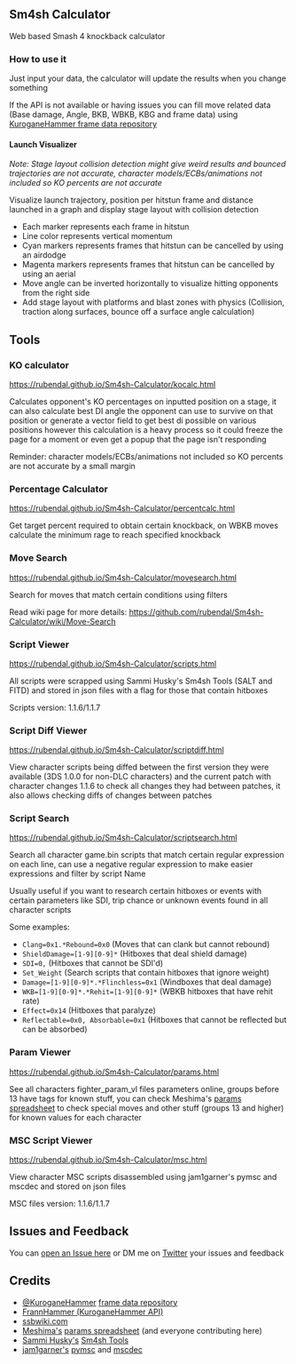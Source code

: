 ## Sm4sh Calculator
Web based Smash 4 knockback calculator

### How to use it
Just input your data, the calculator will update the results when you change something

If the API is not available or having issues you can fill move related data (Base damage, Angle, BKB, WBKB, KBG and frame data) using [KuroganeHammer frame data repository](http://kuroganehammer.com/Smash4)

#### Launch Visualizer
*Note: Stage layout collision detection might give weird results and bounced trajectories are not accurate, character models/ECBs/animations not included so KO percents are not accurate* 

Visualize launch trajectory, position per hitstun frame and distance launched in a graph and display stage layout with collision detection

* Each marker represents each frame in hitstun
* Line color represents vertical momentum
* Cyan markers represents frames that hitstun can be cancelled by using an airdodge
* Magenta markers represents frames that hitstun can be cancelled by using an aerial
* Move angle can be inverted horizontally to visualize hitting opponents from the right side
* Add stage layout with platforms and blast zones with physics (Collision, traction along surfaces, bounce off a surface angle calculation)

## Tools

### KO calculator
https://rubendal.github.io/Sm4sh-Calculator/kocalc.html

Calculates opponent's KO percentages on inputted position on a stage, it can also calculate best DI angle the opponent can use to survive on that position or generate a vector field to get best di possible on various positions however this calculation is a heavy process so it could freeze the page for a moment or even get a popup that the page isn't responding

Reminder: character models/ECBs/animations not included so KO percents are not accurate by a small margin

### Percentage Calculator
https://rubendal.github.io/Sm4sh-Calculator/percentcalc.html

Get target percent required to obtain certain knockback, on WBKB moves calculate the minimum rage to reach specified knockback

### Move Search
https://rubendal.github.io/Sm4sh-Calculator/movesearch.html

Search for moves that match certain conditions using filters

Read wiki page for more details: https://github.com/rubendal/Sm4sh-Calculator/wiki/Move-Search

### Script Viewer
https://rubendal.github.io/Sm4sh-Calculator/scripts.html

All scripts were scrapped using Sammi Husky's Sm4sh Tools (SALT and FITD) and stored in json files with a flag for those that contain hitboxes

Scripts version: 1.1.6/1.1.7

### Script Diff Viewer
https://rubendal.github.io/Sm4sh-Calculator/scriptdiff.html

View character scripts being diffed between the first version they were available (3DS 1.0.0 for non-DLC characters) and the current patch with character changes 1.1.6 to check all changes they had between patches, it also allows checking diffs of changes between patches

### Script Search
https://rubendal.github.io/Sm4sh-Calculator/scriptsearch.html

Search all character game.bin scripts that match certain regular expression on each line, can use a negative regular expression to make easier expressions and filter by script Name

Usually useful if you want to research certain hitboxes or events with certain parameters like SDI, trip chance or unknown events found in all character scripts

Some examples:

* `Clang=0x1.*Rebound=0x0` (Moves that can clank but cannot rebound)
* `ShieldDamage=[1-9][0-9]*` (Hitboxes that deal shield damage)
* `SDI=0,` (Hitboxes that cannot be SDI'd)
* `Set_Weight` (Search scripts that contain hitboxes that ignore weight)
* `Damage=[1-9][0-9]*.*Flinchless=0x1` (Windboxes that deal damage)
* `WKB=[1-9][0-9]*.*Rehit=[1-9][0-9]*` (WBKB hitboxes that have rehit rate)
* `Effect=0x14` (Hitboxes that paralyze)
* `Reflectable=0x0, Absorbable=0x1` (Hitboxes that cannot be reflected but can be absorbed)

### Param Viewer
https://rubendal.github.io/Sm4sh-Calculator/params.html

See all characters fighter_param_vl files parameters online, groups before 13 have tags for known stuff, you can check Meshima's [params spreadsheet](https://docs.google.com/spreadsheets/d/1FgOsGYfTD4nQo4jFGJ22nz5baU1xihT5lreNinY5nNQ/edit#gid=305485435) to check special moves and other stuff (groups 13 and higher) for known values for each character

### MSC Script Viewer
https://rubendal.github.io/Sm4sh-Calculator/msc.html

View character MSC scripts disassembled using jam1garner's pymsc and mscdec and stored on json files

MSC files version: 1.1.6/1.1.7

## Issues and Feedback
You can [open an Issue here](https://github.com/rubendal/Sm4sh-Calculator-Web/issues) or DM me on [Twitter](https://twitter.com/Ruben_dal) your issues and feedback

## Credits
* [@KuroganeHammer](https://twitter.com/KuroganeHammer) [frame data repository](http://kuroganehammer.com/Smash4)
* [FrannHammer (KuroganeHammer API)](https://github.com/Frannsoft/FrannHammer)
* [ssbwiki.com](http://www.ssbwiki.com)
* [Meshima's](https://twitter.com/Meshima_) [params spreadsheet](https://docs.google.com/spreadsheets/d/1FgOsGYfTD4nQo4jFGJ22nz5baU1xihT5lreNinY5nNQ/edit#gid=305485435) (and everyone contributing here)
* [Sammi Husky's](https://twitter.com/sammihusky) [Sm4sh Tools](https://github.com/Sammi-Husky/Sm4sh-Tools)
* [jam1garner's](https://twitter.com/jam1garner) [pymsc](https://github.com/jam1garner/pymsc) and [mscdec](https://github.com/jam1garner/mscdec)